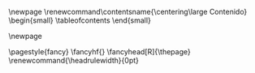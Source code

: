 <!-- Contenido -->
\newpage
\renewcommand\contentsname{\centering\large Contenido}
\begin{small}
\tableofcontents
\end{small}

\newpage

\pagestyle{fancy}
\fancyhf{}
\fancyhead[R]{\thepage}
\renewcommand{\headrulewidth}{0pt}
